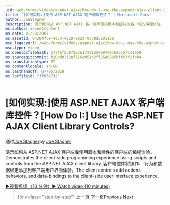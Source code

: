 ```yaml
---
uid: web-forms/videos/aspnet-ajax/how-do-i-use-the-aspnet-ajax-client-library-controls
title: '[如何实现:]使用 ASP.NET AJAX 客户端库控件？ | Microsoft Docs'
author: JoeStagner
description: 演示如何从 ASP.NET AJAX 客户端库使用脚本和控件的客户端的编程体验。 客户端控件添加操作，behavio...
ms.author: aspnetcontent
ms.date: 01/30/2007
ms.assetid: 04204f69-4c73-4219-982d-9c58d510118e
msc.legacyurl: /web-forms/videos/aspnet-ajax/how-do-i-use-the-aspnet-ajax-client-library-controls
msc.type: video
ms.openlocfilehash: 57afbfb397257e17a91254997d07616c57c11e59
ms.sourcegitcommit: b28cd0313af316c051c2ff8549865bff67f2fbb4
ms.translationtype: MT
ms.contentlocale: zh-CN
ms.lasthandoff: 07/05/2018
ms.locfileid: "37837732"
---
```

<a name="how-do-i-use-the-aspnet-ajax-client-library-controls"></a><span data-ttu-id="02b37-105">[如何实现:]使用 ASP.NET AJAX 客户端库控件？</span><span class="sxs-lookup"><span data-stu-id="02b37-105">[How Do I:] Use the ASP.NET AJAX Client Library Controls?</span></span>
====================
<span data-ttu-id="02b37-106">通过[Joe Stagner](https://github.com/JoeStagner)</span><span class="sxs-lookup"><span data-stu-id="02b37-106">by [Joe Stagner](https://github.com/JoeStagner)</span></span>

<span data-ttu-id="02b37-107">演示如何从 ASP.NET AJAX 客户端库使用脚本和控件的客户端的编程体验。</span><span class="sxs-lookup"><span data-stu-id="02b37-107">Demonstrates the client-side programming experience using scripts and controls from the ASP.NET AJAX client library.</span></span> <span data-ttu-id="02b37-108">客户端控件将操作、 行为和数据绑定添加到客户端用户界面体验。</span><span class="sxs-lookup"><span data-stu-id="02b37-108">The client controls add actions, behaviors, and data-bindings to the client-side user interface experience.</span></span>

[<span data-ttu-id="02b37-109">&#9654;观看视频 （10 分钟）</span><span class="sxs-lookup"><span data-stu-id="02b37-109">&#9654; Watch video (10 minutes)</span></span>](https://channel9.msdn.com/Blogs/ASP-NET-Site-Videos/how-do-i-use-the-aspnet-ajax-client-library-controls)

> [!div class="step-by-step"]
> <span data-ttu-id="02b37-110">[上一页](how-do-i-aspnet-ajax-enable-an-existing-web-service.md)
> [下一页](how-do-i-use-an-aspnet-ajax-scriptmanagerproxy.md)</span><span class="sxs-lookup"><span data-stu-id="02b37-110">[Previous](how-do-i-aspnet-ajax-enable-an-existing-web-service.md)
[Next](how-do-i-use-an-aspnet-ajax-scriptmanagerproxy.md)</span></span>

